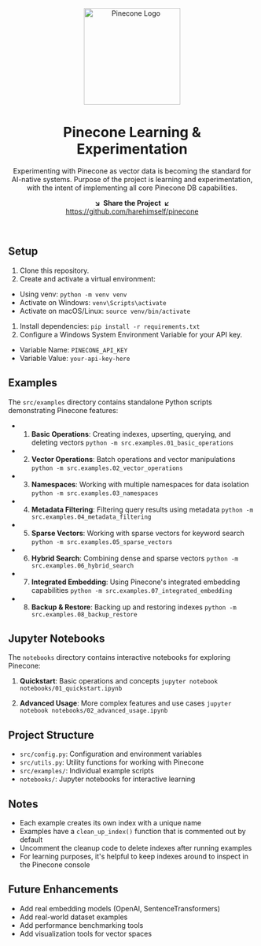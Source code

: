 <div align="center">
<a href="https://pinecone.io" target="_blank" title="Pinecone Vector Database"><img width="196px" alt="Pinecone Logo" src="https://raw.githubusercontent.com/harehimself/pinecone/refs/heads/main/pinecone-logo.png"></a>

<a name="readme-top"></a>

Pinecone Learning & Experimentation
==================

Experimenting with Pinecone as vector data is becoming the standard for AI-native systems. Purpose of the project is learning and experimentation, with the intent of implementing all core Pinecone DB capabilities.


**↘  Share the Project  ↙**\
https://github.com/harehimself/pinecone


</div>
<br \>

## Setup

1. Clone this repository.
2. Create and activate a virtual environment:
- Using venv: `python -m venv venv`
- Activate on Windows: `venv\Scripts\activate`
- Activate on macOS/Linux: `source venv/bin/activate`
1. Install dependencies: `pip install -r requirements.txt`
2. Configure a Windows System Environment Variable for your API key.
- Variable Name: `PINECONE_API_KEY`
- Variable Value: `your-api-key-here`


## Examples

The `src/examples` directory contains standalone Python scripts demonstrating Pinecone features:

- 1. **Basic Operations**: Creating indexes, upserting, querying, and deleting vectors
`python -m src.examples.01_basic_operations`

- 2. **Vector Operations**: Batch operations and vector manipulations
`python -m src.examples.02_vector_operations`

- 3. **Namespaces**: Working with multiple namespaces for data isolation
`python -m src.examples.03_namespaces`

- 4. **Metadata Filtering**: Filtering query results using metadata
`python -m src.examples.04_metadata_filtering`

- 5. **Sparse Vectors**: Working with sparse vectors for keyword search
`python -m src.examples.05_sparse_vectors`

- 6. **Hybrid Search**: Combining dense and sparse vectors
`python -m src.examples.06_hybrid_search`

- 7. **Integrated Embedding**: Using Pinecone's integrated embedding capabilities
`python -m src.examples.07_integrated_embedding`

- 8. **Backup & Restore**: Backing up and restoring indexes
`python -m src.examples.08_backup_restore`


## Jupyter Notebooks

The `notebooks` directory contains interactive notebooks for exploring Pinecone:

1. **Quickstart**: Basic operations and concepts
`jupyter notebook notebooks/01_quickstart.ipynb`

2. **Advanced Usage**: More complex features and use cases
`jupyter notebook notebooks/02_advanced_usage.ipynb`


## Project Structure

- `src/config.py`: Configuration and environment variables
- `src/utils.py`: Utility functions for working with Pinecone
- `src/examples/`: Individual example scripts
- `notebooks/`: Jupyter notebooks for interactive learning


## Notes

- Each example creates its own index with a unique name
- Examples have a `clean_up_index()` function that is commented out by default
- Uncomment the cleanup code to delete indexes after running examples
- For learning purposes, it's helpful to keep indexes around to inspect in the Pinecone console


## Future Enhancements

- Add real embedding models (OpenAI, SentenceTransformers)
- Add real-world dataset examples
- Add performance benchmarking tools
- Add visualization tools for vector spaces

